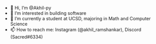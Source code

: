- 👋 Hi, I’m @Akhil-py
- 👀 I’m interested in building software
- 🌱 I’m currently a student at UCSD, majoring in Math and Computer Science
- 📫 How to reach me: Instagram (@akhil_ramshankar), Discord (Sacred#6334)
